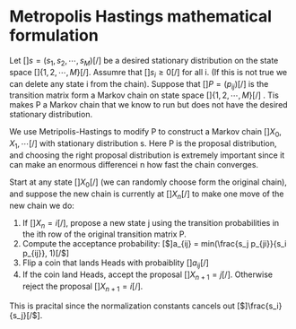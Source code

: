 # Metropolis Hastings mathematical formulation

Let [$]s = (s_1, s_2, \cdots, s_M)[/$] be a desired stationary distribution on the state space [$]\{1,2, \cdots, M \}[/$]. Assumre that [$]s_i \ge 0[/$] for all i. (If this is not true we can delete any state i from the chain). Suppose that [$]P = (p_{ij})[/$] is the transition matrix form a Markov chain on state space [$]\{1,2, \cdots, M \}[/$] . Tis makes P a Markov chain that we know to run but does not have the desired stationary distribution.

We use Metripolis-Hastings to modify P to construct a Markov chain [$]X_0, X_1, \cdots [/$] with stationary distribution s. Here P is the proposal distribution, and choosing the right proposal distribution is extremely important since it can make an enormous differencei n how fast the chain converges. 

Start at any state [$]X_0[/$] (we can randomly choose form the original chain), and suppose the new chain is currently at [$]X_n[/$] to make one move of the new chain we do:

1. If [$]X_n = i[/$], propose a new state j using the transition probabilities in the ith row of the original transition matrix P.
2. Compute the acceptance probability: [$]a_{ij} = min(\frac{s_j p_{ji}}{s_i p_{ij}}, 1)[/$]
3. Flip a coin that lands Heads with probaiblity [$]a_{ij}[/$]
4. If the coin land Heads, accept the proposal [$]X_{n+1} = j[/$]. Otherwise reject the proposal [$]X_{n+1} = i[/$].

This is pracital since the normalization constants cancels out [$]\frac{s_i}{s_j}[/$]. 